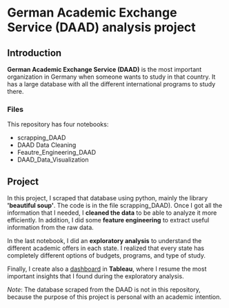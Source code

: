 # German Academic Exchange Service (DAAD) analysis project




## Introduction
**German Academic Exchange Service (DAAD)** is the most important organization in Germany when someone wants to study in that country. It has a large database with all the different international programs to study there.

### Files
This repository has four notebooks:
* scrapping_DAAD
* DAAD Data Cleaning
* Feautre_Engineering_DAAD
* DAAD_Data_Visualization

## Project
In this project, I scraped that database using python, mainly the library **'beautiful soup'**. The code is in the file scrapping_DAAD). Once I got all the information that I needed, I **cleaned the data** to be able to analyze it more efficiently. In addition, I did some **feature engineering** to extract useful information from the raw data.

In the last notebook, I did an **exploratory analysis** to understand the different academic offers in each state. I realized that every state has completely different options of budgets, programs, and type of study.

Finally, I create also a [dashboard](https://public.tableau.com/app/profile/leonardo.ferigutti/viz/DAAD_Data_Visualization/Dashboard1) in **Tableau**, where I resume the most important insights that I found during the exploratory analysis. 
 



*Note*: The database scraped from the DAAD is not in this repository, because the purpose of this project is personal with an academic intention.



